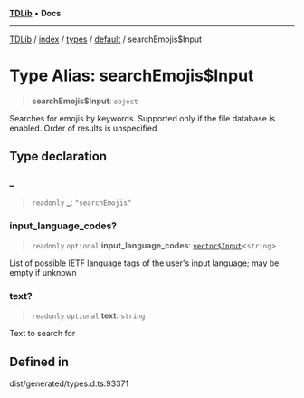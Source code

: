 [**TDLib**](../../../../../../README.md) • **Docs**

***

[TDLib](../../../../../../modules.md) / [index](../../../../../README.md) / [types](../../../README.md) / [default](../README.md) / searchEmojis$Input

# Type Alias: searchEmojis$Input

> **searchEmojis$Input**: `object`

Searches for emojis by keywords. Supported only if the file database is enabled. Order of results is unspecified

## Type declaration

### \_

> `readonly` **\_**: `"searchEmojis"`

### input\_language\_codes?

> `readonly` `optional` **input\_language\_codes**: [`vector$Input`](vector$Input.md)\<`string`\>

List of possible IETF language tags of the user's input language; may be empty if unknown

### text?

> `readonly` `optional` **text**: `string`

Text to search for

## Defined in

dist/generated/types.d.ts:93371
